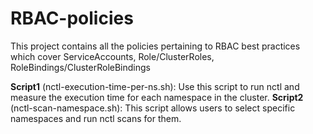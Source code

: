 # RBAC-policies
This project contains all the policies pertaining to RBAC best practices which cover ServiceAccounts, Role/ClusterRoles, RoleBindings/ClusterRoleBindings


**Script1** (nctl-execution-time-per-ns.sh): Use this script to run nctl and measure the execution time for each namespace in the cluster.
**Script2** (nctl-scan-namespace.sh): This script allows users to select specific namespaces and run nctl scans for them.
